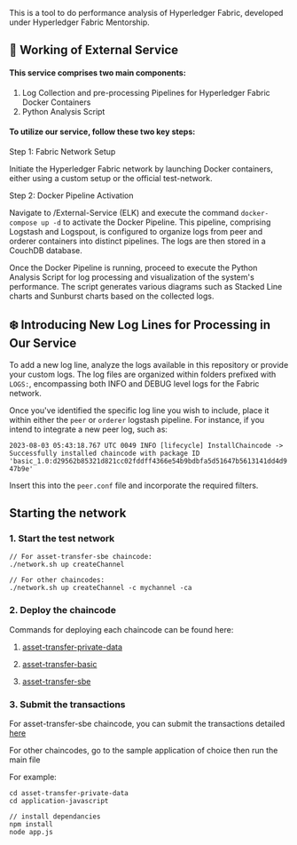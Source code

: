 This is a tool to do performance analysis of Hyperledger Fabric, developed under Hyperledger Fabric Mentorship.
## 🎡 Working of External Service

#### This service comprises two main components:

1. Log Collection and pre-processing Pipelines for Hyperledger Fabric Docker Containers
2. Python Analysis Script

#### To utilize our service, follow these two key steps:

Step 1: Fabric Network Setup

Initiate the Hyperledger Fabric network by launching Docker containers, either using a custom setup or the official test-network.

Step 2: Docker Pipeline Activation

Navigate to /External-Service (ELK) and execute the command `docker-compose up -d` to activate the Docker Pipeline. This pipeline, comprising Logstash and Logspout, is configured to organize logs from peer and orderer containers into distinct pipelines. The logs are then stored in a CouchDB database.

Once the Docker Pipeline is running, proceed to execute the Python Analysis Script for log processing and visualization of the system's performance. The script generates various diagrams such as Stacked Line charts and Sunburst charts based on the collected logs.

## ❄️ Introducing New Log Lines for Processing in Our Service

To add a new log line, analyze the logs available in this repository or provide your custom logs. The log files are organized within folders prefixed with `LOGS:`, encompassing both INFO and DEBUG level logs for the Fabric network.

Once you've identified the specific log line you wish to include, place it within either the `peer` or `orderer` logstash pipeline. For instance, if you intend to integrate a new peer log, such as:

`2023-08-03 05:43:18.767 UTC 0049 INFO [lifecycle] InstallChaincode -> Successfully installed chaincode with package ID 'basic_1.0:d29562b85321d821cc02fddff4366e54b9bdbfa5d51647b5613141dd4d947b9e'`

Insert this into the `peer.conf` file and incorporate the required filters.

## Starting the network

### 1. Start the test network

```
// For asset-transfer-sbe chaincode:
./network.sh up createChannel

// For other chaincodes:
./network.sh up createChannel -c mychannel -ca
```

### 2. Deploy the chaincode
Commands for deploying each chaincode can be found here:

1. [asset-transfer-private-data](https://github.com/hyperledger/fabric-samples/tree/main/asset-transfer-private-data#running-the-sample)

2. [asset-transfer-basic](https://github.com/hyperledger/fabric-samples/tree/main/asset-transfer-basic#running-the-sample)

3. [asset-transfer-sbe](https://github.com/hyperledger/fabric-samples/tree/main/asset-transfer-sbe#deploy-the-smart-contract)

### 3. Submit the transactions

For asset-transfer-sbe chaincode, you can submit the transactions detailed [here](https://github.com/hyperledger/fabric-samples/tree/main/asset-transfer-sbe#run-the-transfer-scenario)

For other chaincodes, go to the sample application of choice then run the main file

For example:
```
cd asset-transfer-private-data
cd application-javascript

// install dependancies
npm install
node app.js
```

